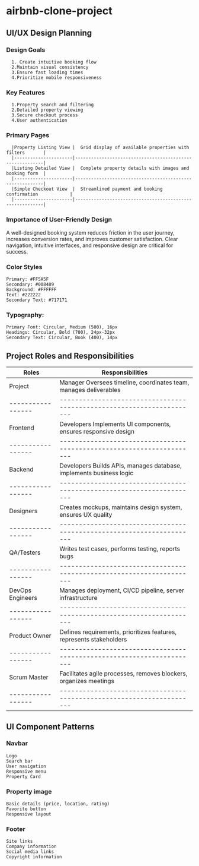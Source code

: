 # airbnb-clone-project

## UI/UX Design Planning
  ### Design Goals
      1. Create intuitive booking flow
      2.Maintain visual consistency
      3.Ensure fast loading times
      4.Prioritize mobile responsiveness
      
  ### Key Features
      1.Property search and filtering
      2.Detailed property viewing
      3.Secure checkout process
      4.User authentication
  
  ### Primary Pages
  
      |Property Listing View |	Grid display of available properties with filters       |
      |----------------------|----------------------------------------------------------|
      |Listing Detailed View |	Complete property details with images and booking form  |
      |----------------------|----------------------------------------------------------|
      |Simple Checkout View  |  Streamlined payment and booking confirmation            |
      |----------------------|----------------------------------------------------------|
  
  ### Importance of User-Friendly Design
A well-designed booking system reduces friction in the user journey, increases conversion rates, and improves customer satisfaction. Clear navigation, intuitive interfaces, and responsive design are critical for success.

  ### Color Styles
    Primary: #FF5A5F
    Secondary: #008489
    Background: #FFFFFF
    Text: #222222
    Secondary Text: #717171
    
  ### Typography:
    Primary Font: Circular, Medium (500), 16px
    Headings: Circular, Bold (700), 24px-32px
    Secondary Text: Circular, Book (400), 14px

## Project Roles and Responsibilities

| Roles	          |    Responsibilities
|-----------------|---------------------------------------------------------------------|
|Project          | Manager	Oversees timeline, coordinates team, manages deliverables   |
|-----------------|---------------------------------------------------------------------|
|Frontend         | Developers	Implements UI components, ensures responsive design     |  
|-----------------|---------------------------------------------------------------------|
|Backend          | Developers	Builds APIs, manages database, implements business logic| 
|-----------------|---------------------------------------------------------------------|
|Designers	      | Creates mockups, maintains design system, ensures UX quality        |
|-----------------|---------------------------------------------------------------------|
|QA/Testers	      | Writes test cases, performs testing, reports bugs                   |
|-----------------|---------------------------------------------------------------------|
|DevOps Engineers | Manages deployment, CI/CD pipeline, server infrastructure           |
|-----------------|---------------------------------------------------------------------|
|Product Owner	  | Defines requirements, prioritizes features, represents stakeholders |
|-----------------|---------------------------------------------------------------------|
|Scrum Master	    | Facilitates agile processes, removes blockers, organizes meetings   |
|-----------------|---------------------------------------------------------------------|

## UI Component Patterns
  ### Navbar
    Logo
    Search bar
    User navigation
    Responsive menu
    Property Card

  ### Property image
    Basic details (price, location, rating)
    Favorite button
    Responsive layout
    
  ### Footer
    Site links
    Company information
    Social media links
    Copyright information
